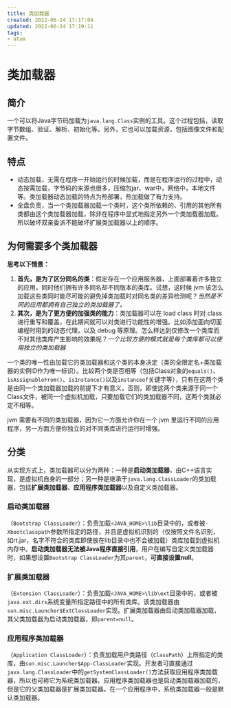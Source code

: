 ```yaml
---
title: 类加载器
created: 2022-06-24 17:17:04
updated: 2022-06-24 17:19:11
tags: 
- atom
---
```

# 类加载器

## 简介

一个可以将Java字节码加载为`java.lang.Class`实例的工具。这个过程包括，读取字节数组、验证、解析、初始化等。另外，它也可以加载资源，包括图像文件和配置文件。

## 特点

- 动态加载，无需在程序一开始运行的时候加载，而是在程序运行的过程中，动态按需加载，字节码的来源也很多，压缩包jar、war中，网络中，本地文件等。类加载器动态加载的特点为热部署，热加载做了有力支持。
- 全盘负责，当一个类加载器加载一个类时，这个类所依赖的、引用的其他所有类都由这个类加载器加载，除非在程序中显式地指定另外一个类加载器加载。所以破坏双亲委派不能破坏扩展类加载器以上的顺序。

## 为何需要多个类加载器

**思考以下情景：**

1. **首先，是为了区分同名的类**：假定存在一个应用服务器，上面部署着许多独立的应用，同时他们拥有许多同名却不同版本的类库。试想，这时候 jvm 该怎么加载这些类同时能尽可能的避免掉类加载时对同名类的差异检测呢？_当然是不同的应用都拥有自己独立的类加载器了。_
2. **其次，是为了更方便的加强类的能力**：类加载器可以在 load class 时对 class 进行重写和覆盖，在此期间就可以对类进行功能性的增强。比如添加面向切面编程时用到的动态代理，以及 debug 等原理。怎么样达到仅修改一个类库而不对其他类库产生影响的效果呢？_一个比较方便的模式就是每个类库都可以使用独立的类加载器_

一个类的唯一性由加载它的类加载器和这个类的本身决定（类的全限定名+类加载器的实例ID作为唯一标识）。比较两个类是否相等（包括Class对象的`equals()`、`isAssignableFrom()`、`isInstance()`以及`instanceof`关键字等），只有在这两个类是由同一个类加载器加载的前提下才有意义，否则，即使这两个类来源于同一个Class文件，被同一个虚拟机加载，只要加载它们的类加载器不同，这两个类就必定不相等。

jvm 需要有不同的类加载器，因为它一方面允许你在一个 jvm 里运行不同的应用程序，另一方面方便你独立的对不同类库进行运行时增强。

## 分类

从实现方式上，类加载器可以分为两种：一种是**启动类加载器**，由C++语言实现，是虚拟机自身的一部分；另一种是继承于`java.lang.ClassLoader`的类加载器，包括**扩展类加载器**、**应用程序类加载器**以及自定义类加载器。

### 启动类加载器

（`Bootstrap ClassLoader`）：负责加载`<JAVA_HOME>\lib`目录中的，或者被`-Xbootclasspath`参数所指定的路径，并且是虚拟机识别的（仅按照文件名识别，如rt.jar，名字不符合的类库即使放在lib目录中也不会被加载）类库加载到虚拟机内存中。**启动类加载器无法被Java程序直接引用**，用户在编写自定义类加载器时，如果想设置`Bootstrap ClassLoader`为其`parent`，**可直接设置null**。

### 扩展类加载器

（`Extension ClassLoader`）：负责加载`<JAVA_HOME>\lib\ext`目录中的，或者被`java.ext.dirs`系统变量所指定路径中的所有类库。该类加载器由`sun.misc.Launcher$ExtClassLoader`实现。扩展类加载器由启动类加载器加载，其父类加载器为启动类加载器，即`parent=null`。

### 应用程序类加载器

（`Application ClassLoader`）：负责加载用户类路径（`ClassPath`）上所指定的类库，由`sun.misc.Launcher$App-ClassLoader`实现。开发者可直接通过`java.lang.ClassLoader`中的`getSystemClassLoader()`方法获取应用程序类加载器，所以也可称它为系统类加载器。应用程序类加载器也是启动类加载器加载的，但是它的父类加载器是扩展类加载器。在一个应用程序中，系统类加载器一般是默认类加载器。